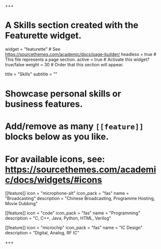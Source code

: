 +++
# A Skills section created with the Featurette widget.
widget = "featurette"  # See https://sourcethemes.com/academic/docs/page-builder/
headless = true  # This file represents a page section.
active = true  # Activate this widget? true/false
weight = 30  # Order that this section will appear.

title = "Skills"
subtitle = ""

# Showcase personal skills or business features.
# 
# Add/remove as many `[[feature]]` blocks below as you like.
# 
# For available icons, see: https://sourcethemes.com/academic/docs/widgets/#icons

[[feature]]
  icon = "microphone-alt"
  icon_pack = "fas"
  name = "Broadcasting"
  description = "Chinese Broadcasting, Programme Hosting, Movie Dubbing"

[[feature]]
  icon = "code"
  icon_pack = "fas"
  name = "Programming"
  description = "C, C++, Java, Python, HTML, Verilog"  

[[feature]]
  icon = "microchip"
  icon_pack = "fas"
  name = "IC Design"
  description = "Digital, Analog, RF IC"

+++
